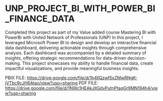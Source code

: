 # UNP_PROJECT_BI_WITH_POWER_BI_FINANCE_DATA

Completed this project as part of my Value added course Mastering BI with PowerBi with United Network of Professionals (UNP)
In this project, I leveraged Microsoft Power BI to design and develop an interactive financial data dashboard, delivering actionable insights through comprehensive analysis. Each dashboard was accompanied by a detailed summary of insights, offering strategic recommendations for data-driven decision-making. This project showcases my ability to handle financial data, create impactful visualizations, and provide meaningful business insights.

PBIX FILE: https://drive.google.com/file/d/1h4llQzwf5xZMwRNgK-jVTbc9cJH6Atao/view?usp=sharing
PDF FILE: https://drive.google.com/file/d/1NWc1HEAkJitGdvPutnPtaqGr9MN194h4/view?usp=sharing
